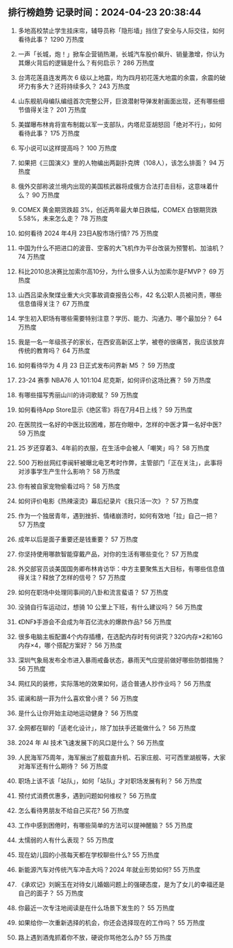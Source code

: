 
## 排行榜趋势 记录时间：2024-04-23 20:38:44
  
  1. 多地高校禁止学生挂床帘，辅导员称「隐形墙」挡住了安全与人际交往，如何看待此事？ 1290 万热度
    
  2. 一声「长城，炮！」掀车企营销热潮，长城汽车股价飙升、销量激增，你认为其爆火背后的逻辑是什么？有何启示？ 286 万热度
    
  3. 台湾花莲县连发两次 6 级以上地震，均为四月初花莲大地震的余震，余震的破坏力有多大？还将持续多久？ 243 万热度
    
  4. 山东舰航母编队编组首次完整公开，巨浪潜射导弹发射画面出现，还有哪些细节值得关注？ 201 万热度
    
  5. 美媒曝布林肯将宣布制裁以军一支部队，内塔尼亚胡怒回「绝对不行」，如何看待此事？ 175 万热度
    
  6. 写小说可以这样提高吗？ 100 万热度
    
  7. 如果把《三国演义》里的人物编出两副扑克牌（108人），该怎么排面？ 94 万热度
    
  8. 俄外交部称波兰境内出现的美国核武器将成俄方合法打击目标，这意味着什么？ 90 万热度
    
  9. COMEX 黄金期货跌超 3%，创近两年最大单日跌幅，COMEX 白银期货跌 5.58%，未来怎么走？ 78 万热度
    
  10. 如何看待 2024 年4月 23日A股市场行情? 75 万热度
    
  11. 中国为什么不把进口的波音、空客的大飞机作为平台改装为预警机、加油机？ 74 万热度
    
  12. 科比2010总决赛比加索尔高10分，为什么很多人认为加索尔是FMVP？ 69 万热度
    
  13. 山西吕梁永聚煤业重大火灾事故调查报告公布，42 名公职人员被问责，哪些信息值得关注？ 67 万热度
    
  14. 学生初入职场有哪些需要特别注意？学历、能力、沟通力、哪个最加分？ 64 万热度
    
  15. 我是一名一年级孩子的家长，在西安高新区上学，被卷的很痛苦，我应该放弃传统的教育吗？ 64 万热度
    
  16. 如何看待华为 4 月 23 日正式发布问界新 M5 ？ 59 万热度
    
  17. 23-24 赛季 NBA76 人 101:104 尼克斯，如何评价这场比赛？ 59 万热度
    
  18. 有哪些描写秀丽山川的诗词歌赋？ 59 万热度
    
  19. 如何看待App Store显示《绝区零》将在7月4日上线？ 59 万热度
    
  20. 在医院找一名好的中医比较困难，那在你眼中，怎样的中医才算一名好中医? 59 万热度
    
  21. 25 岁还穿着3、4年前的衣服，在生活中会被人「嘲笑」吗？ 58 万热度
    
  22. 500 万粉丝网红李闽轩被曝北电艺考时作弊，主管部门「正在关注」，此事将对涉事学生产生什么影响？ 58 万热度
    
  23. 你有被自家宠物偷看过吗？ 58 万热度
    
  24. 如何评价电影《热辣滚烫》幕后纪录片《我只活一次》？ 57 万热度
    
  25. 作为一个独居青年，遇到挫折、情绪崩溃时，如何有效地「拉」自己一把？ 57 万热度
    
  26. 成年以后是面子重要还是钱重要？ 57 万热度
    
  27. 你坚持使用哪款智能穿戴产品，对你的生活有哪些变化？ 57 万热度
    
  28. 外交部官员谈美国国务卿布林肯访华：中方主要聚焦五大目标，有哪些信息值得关注？释放了怎样的信号？ 57 万热度
    
  29. 如何在职场中处理同事间的八卦和流言蜚语？ 57 万热度
    
  30. 没骑自行车运动过，想骑 10 公里上下班，有什么建议吗？ 56 万热度
    
  31. 《DNF》手游会不会成为年百亿流水的爆款作品? 56 万热度
    
  32. 很多电脑主板配置4个内存插槽，在选配内存时有何讲究？32G内存×2和16G内存×4，哪个搭配方案好？ 56 万热度
    
  33. 深圳气象局发布全市进入暴雨戒备状态，暴雨天气应提前做好哪些防御措施？ 56 万热度
    
  34. 网红风的装修，实际落地的效果如何，适合普通人抄作业吗？ 56 万热度
    
  35. 诺澜和胡一菲为什么喜欢曾小贤？ 56 万热度
    
  36. 是什么让你开始主动地运动健身？ 56 万热度
    
  37. 全网都在聊的「适老化设计」，除了加扶手还能做什么？ 56 万热度
    
  38. 2024 年 AI 技术飞速发展下的风口是什么？ 56 万热度
    
  39. 人民海军75周年，海军展出了舰载直升机、石家庄舰、可可西里湖舰等，大家对海军还有什么期待？ 56 万热度
    
  40. 职场上该不该「站队」，如何「站队」才对职场发展有利？ 56 万热度
    
  41. 预付式消费优惠多，遇到问题如何维权？ 56 万热度
    
  42. 怎么看待男朋友不给自己买花? 56 万热度
    
  43. 工作中感到困倦时，有哪些简单的方法可以提神醒脑？ 55 万热度
    
  44. 太懦弱的人有什么表现？ 55 万热度
    
  45. 现在幼儿园的小孩每天都在学校聊些什么? 55 万热度
    
  46. 新能源汽车对传统汽车冲击大吗？2024 年就业形势如何? 55 万热度
    
  47. 《承欢记》刘婉玉在对待女儿婚姻问题上的强硬态度，是为了女儿的幸福还是自己的面子？ 55 万热度
    
  48. 你最近一次专注地阅读是在什么场景下发生的？ 55 万热度
    
  49. 如果给你一次重新选择的机会，你还会选择现在的工作吗？ 55 万热度
    
  50. 路上遇到酒鬼抓着你不放，硬说你骂他怎么办? 55 万热度
    